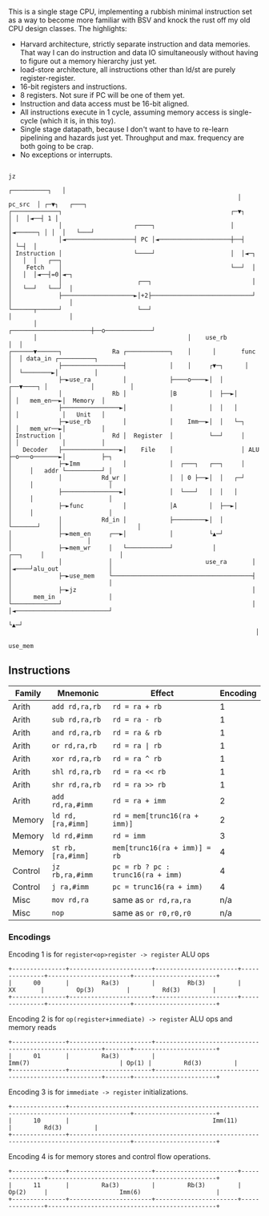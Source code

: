 This is a single stage CPU, implementing a rubbish minimal instruction
set as a way to become more familiar with BSV and knock the rust off
my old CPU design classes. The highlights:

 - Harvard architecture, strictly separate instruction and data
   memories. That way I can do instruction and data IO simultaneously
   without having to figure out a memory hierarchy just yet.
 - load-store architecture, all instructions other than ld/st are
   purely register-register.
 - 16-bit registers and instructions.
 - 8 registers. Not sure if PC will be one of them yet.
 - Instruction and data access must be 16-bit aligned.
 - All instructions execute in 1 cycle, assuming memory access is
   single-cycle (which it is, in this toy).
 - Single stage datapath, because I don't want to have to re-learn
   pipelining and hazards just yet. Throughput and max. frequency are
   both going to be crap.
 - No exceptions or interrupts.

```
                                                                              jz
                                                                ┌──────────┐   │
                                                                │  pc_src  │ ┌─▼┐   ┌───┐
┌─────────────┐                                               ┌─▼┐         │ │  │◄──┤ 1 │
│             │                    ┌────┐                     │  │◄──────┐ │ │  │   └───┘
│             │◄───────────────────┤ PC │◄────────────────────┼──┤       │ └─┤  │
│ Instruction │                    └────┘                     │  │◄─┐    │   │  │   ┌──┐
│    Fetch    │                                               └──┘  │    │   │  │◄──┤=0│◄─┐
│             │                     ┌──┐                            │    │   └──┘   └──┘  │
│             ├────────────────────►│+2├────────────────────────────┘    │                │
└──────┬──────┘                     └──┘                                 │                │
       │                                          ┌──────────────────────┼──o─────────────┘
       │                                          │    use_rb            │  │
┌──────▼──────┐              Ra ┌────────────┐    │      │       func    │  │ data_in ┌──────────┐
│             ├─────────────────┤            │    │     ┌▼─┐      │      │  └────────►│          │
│             ├─►use_ra         │            ├────o────►│  │   ┌──▼────┐ │            │          │
│             │              Rb │            │B         │  ├──►│       │ │   mem_en──►│  Memory  │
│             ├────────────────►│            │          │  │   │       │ │            │   Unit   │
│             ├─►use_rb         │            │    Imm──►│  │   └─┐     │ │   mem_wr──►│          │
│ Instruction │              Rd │  Register  │          └──┘     │     │ │            │          │
│   Decoder   ├────────────────►│    File    │                   │ ALU ├─o───o───────►│          ├─┐
│             ├─►Imm            │            │  ┌───┐   ┌──┐     │     │     │   addr └──────────┘ │
│             │           Rd_wr │            │  │ 0 ├──►│  │   ┌─┘     │     │                     │
│             ├────────────────►│            │  └───┘   │  │   │       │     │                     │
│             ├─►func           │            │A         │  ├──►│       │     │                     │
│             │           Rd_in │            ├─────────►│  │   └───────┘     │                     │
│             ├─►mem_en     ┌──►│            │          └▲─┘                 │                     │
│             ├─►mem_wr     │   └────────────┘           │          ┌──┐     │                     │
│             │             │                          use_ra       │  │◄────┘alu_out              │
│             ├─►use_mem    └───────────────────────────────────────┤  │                           │
│             ├─►jz                                                 │  │      mem_in               │
└─────────────┘                                                     │  │◄──────────────────────────┘
                                                                    └▲─┘
                                                                     │
                                                                  use_mem
```

## Instructions

| Family  | Mnemonic          | Effect                             | Encoding |
| ------- | ----------------- | ---------------------------------- | -------- |
| Arith   | `add rd,ra,rb`    | `rd = ra + rb`                     | 1        |
| Arith   | `sub rd,ra,rb`    | `rd = ra - rb`                     | 1        |
| Arith   | `and rd,ra,rb`    | `rd = ra & rb`                     | 1        |
| Arith   | `or rd,ra,rb`     | `rd = ra \| rb`                    | 1        |
| Arith   | `xor rd,ra,rb`    | `rd = ra ^ rb`                     | 1        |
| Arith   | `shl rd,ra,rb`    | `rd = ra << rb`                    | 1        |
| Arith   | `shr rd,ra,rb`    | `rd = ra >> rb`                    | 1        |
| Arith   | `add rd,ra,#imm`  | `rd = ra + imm`                    | 2        |
| Memory  | `ld rd,[ra,#imm]` | `rd = mem[trunc16(ra + imm)]`      | 2        |
| Memory  | `ld rd,#imm`      | `rd = imm`                         | 3        |
| Memory  | `st rb,[ra,#imm]` | `mem[trunc16(ra + imm)] = rb`      | 4        |
| Control | `jz rb,ra,#imm`   | `pc = rb ? pc : trunc16(ra + imm)` | 4        |
| Control | `j ra,#imm`       | `pc = trunc16(ra + imm)`           | 4        |
| Misc    | `mov rd,ra`       | same as `or rd,ra,ra`              | n/a      |
| Misc    | `nop`             | same as `or r0,r0,r0`              | n/a      |

### Encodings

Encoding 1 is for `register<op>register -> register` ALU ops

```
+---------------+-----------------------+-----------------------+---------------+-----------------------+-----------------------+
|      00       |         Ra(3)         |         Rb(3)         |      XX       |         Op(3)         |         Rd(3)         |
+---------------+-----------------------+-----------------------+---------------+-----------------------+-----------------------+
```

Encoding 2 is for `op(register+immediate) -> register` ALU ops and memory reads

```
+---------------+-----------------------+-------------------------------------------------------+-------+-----------------------+
|      01       |         Ra(3)         |                        Imm(7)                         | Op(1) |         Rd(3)         |
+---------------+-----------------------+-------------------------------------------------------+-------+-----------------------+
```

Encoding 3 is for `immediate -> register` initializations.

```
+---------------+---------------------------------------------------------------------------------------+-----------------------+
|      10       |                                        Imm(11)                                        |         Rd(3)         |
+---------------+---------------------------------------------------------------------------------------+-----------------------+
```

Encoding 4 is for memory stores and control flow operations.

```
+---------------+-----------------------+-----------------------+---------------+-----------------------------------------------+
|      11       |         Ra(3)         |         Rb(3)         |     Op(2)     |                    Imm(6)                     |
+---------------+-----------------------+-----------------------+---------------+-----------------------------------------------+
```
